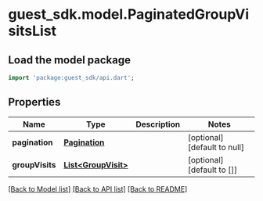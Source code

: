 # guest_sdk.model.PaginatedGroupVisitsList

## Load the model package
```dart
import 'package:guest_sdk/api.dart';
```

## Properties
Name | Type | Description | Notes
------------ | ------------- | ------------- | -------------
**pagination** | [**Pagination**](Pagination.md) |  | [optional] [default to null]
**groupVisits** | [**List&lt;GroupVisit&gt;**](GroupVisit.md) |  | [optional] [default to []]

[[Back to Model list]](../README.md#documentation-for-models) [[Back to API list]](../README.md#documentation-for-api-endpoints) [[Back to README]](../README.md)



